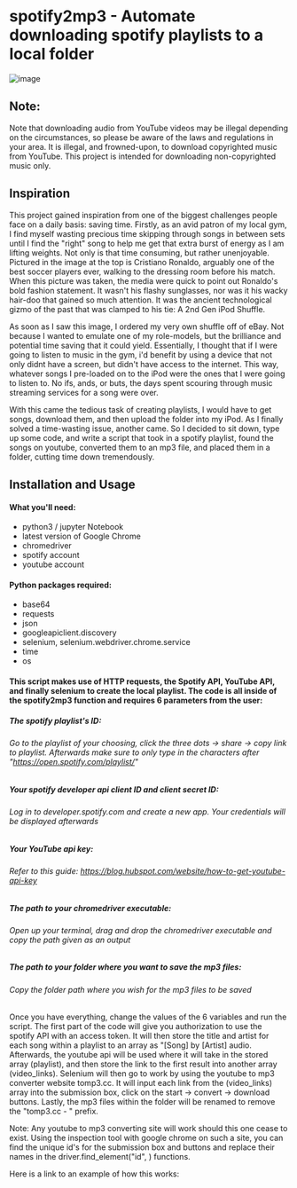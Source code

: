 # spotify2mp3 - Automate downloading spotify playlists to a local folder
![image](https://user-images.githubusercontent.com/48535302/219539970-36128e8b-893d-4233-954a-a5f8008d827f.png)

## Note:
Note that downloading audio from YouTube videos may be illegal depending on the circumstances, so please be aware of the laws and regulations in your area. It is illegal, and frowned-upon, to download copyrighted music from YouTube. This project is intended for downloading non-copyrighted music only. 

## Inspiration
This project gained inspiration from one of the biggest challenges people face on a daily basis: saving time. Firstly, as an avid patron of my local gym, I find myself wasting precious time skipping through songs in between sets until I find the "right" song to help me get that extra burst of energy as I am lifting weights. Not only is that time consuming, but rather unenjoyable. Pictured in the image at the top is Cristiano Ronaldo, arguably one of the best soccer players ever, walking to the dressing room before his match. When this picture was taken, the media were quick to point out Ronaldo's bold fashion statement. It wasn't his flashy sunglasses, nor was it his wacky hair-doo that gained so much attention. It was the ancient technological gizmo of the past that was clamped to his tie: A 2nd Gen iPod Shuffle. 

As soon as I saw this image, I ordered my very own shuffle off of eBay. Not because I wanted to emulate one of my role-models, but the brilliance and potential time saving that it could yield. Essentially, I thought that if I were going to listen to music in the gym, i'd benefit by using a device that not only didnt have a screen, but didn't have access to the internet. This way, whatever songs I pre-loaded on to the iPod were the ones that I were going to listen to. No ifs, ands, or buts, the days spent scouring through music streaming services for a song were over.

With this came the tedious task of creating playlists, I would have to get songs, download them, and then upload the folder into my iPod. As I finally solved a time-wasting issue, another came. So I decided to sit down, type up some code, and write a script that took in a spotify playlist, found the songs on youtube, converted them to an mp3 file, and placed them in a folder, cutting time down tremendously.

## Installation and Usage
#### What you'll need:
- python3 / jupyter Notebook
- latest version of Google Chrome
- chromedriver
- spotify account 
- youtube account

#### Python packages required:
- base64
- requests
- json
- googleapiclient.discovery
- selenium, selenium.webdriver.chrome.service
- time
- os

#### This script makes use of HTTP requests, the Spotify API, YouTube API, and finally selenium to create the local playlist. The code is all inside of the spotify2mp3 function and requires 6 parameters from the user:
##### The spotify playlist's ID:
###### Go to the playlist of your choosing, click the three dots -> share -> copy link to playlist. Afterwards make sure to only type in the characters after "https://open.spotify.com/playlist/"
##### Your spotify developer api client ID and client secret ID:
###### Log in to developer.spotify.com and create a new app. Your credentials will be displayed afterwards
##### Your YouTube api key:
###### Refer to this guide: https://blog.hubspot.com/website/how-to-get-youtube-api-key
##### The path to your chromedriver executable:
###### Open up your terminal, drag and drop the chromedriver executable and copy the path given as an output
##### The path to your folder where you want to save the mp3 files:
###### Copy the folder path where you wish for the mp3 files to be saved

Once you have everything, change the values of the 6 variables and run the script. The first part of the code will give you authorization to use the spotify API with an access token. It will then store the title and artist for each song within a playlist to an array as "[Song] by [Artist] audio. Afterwards, the youtube api will be used where it will take in the stored array (playlist), and then store the link to the first result into another array (video_links). Selenium will then go to work by using the youtube to mp3 converter website tomp3.cc. It will input each link from the (video_links) array into the submission box, click on the start -> convert -> download buttons. Lastly, the mp3 files within the folder will be renamed to remove the "tomp3.cc - " prefix. 

Note: Any youtube to mp3 converting site will work should this one cease to exist. Using the inspection tool with google chrome on such a site, you can find the unique id's for the submission box and buttons and replace their names in the driver.find_element("id", <UNIQUE ID>) functions. 

Here is a link to an example of how this works:  

